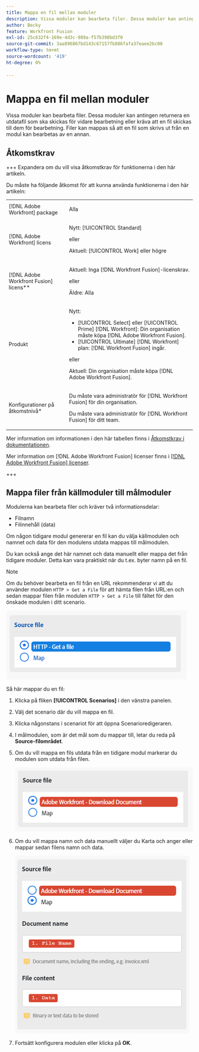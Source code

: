 ```yaml
---
title: Mappa en fil mellan moduler
description: Vissa moduler kan bearbeta filer. Dessa moduler kan antingen returnera en utdatafil som ska skickas för vidare bearbetning eller kräva att en fil skickas till dem för bearbetning. Innan dessa moduler kan användas tillsammans för att bearbeta filer måste de mappas till varandra.
author: Becky
feature: Workfront Fusion
exl-id: 25c632f4-169e-4d3c-989a-f57b398bd3f0
source-git-commit: 3aa896867bd143c67157fb886fafa37eaee2bc00
workflow-type: tm+mt
source-wordcount: '419'
ht-degree: 0%

---
```


# Mappa en fil mellan moduler

Vissa moduler kan bearbeta filer. Dessa moduler kan antingen returnera en utdatafil som ska skickas för vidare bearbetning eller kräva att en fil skickas till dem för bearbetning. Filer kan mappas så att en fil som skrivs ut från en modul kan bearbetas av en annan.

## Åtkomstkrav

+++ Expandera om du vill visa åtkomstkrav för funktionerna i den här artikeln.

Du måste ha följande åtkomst för att kunna använda funktionerna i den här artikeln:

<table style="table-layout:auto">
 <col> 
 <col> 
 <tbody> 
  <tr> 
   <td role="rowheader">[!DNL Adobe Workfront] package</td> 
   <td> <p>Alla</p> </td> 
  </tr> 
  <tr data-mc-conditions=""> 
   <td role="rowheader">[!DNL Adobe Workfront] licens</td> 
   <td> <p>Nytt: [!UICONTROL Standard]</p><p>eller</p><p>Aktuell: [!UICONTROL Work] eller högre</p> </td> 
  </tr> 
  <tr> 
   <td role="rowheader">[!DNL Adobe Workfront Fusion] licens**</td> 
   <td>
   <p>Aktuell: Inga [!DNL Workfront Fusion]-licenskrav.</p>
   <p>eller</p>
   <p>Äldre: Alla </p>
   </td> 
  </tr> 
  <tr> 
   <td role="rowheader">Produkt</td> 
   <td>
   <p>Nytt:</p> <ul><li>[!UICONTROL Select] eller [!UICONTROL Prime] [!DNL Workfront]: Din organisation måste köpa [!DNL Adobe Workfront Fusion].</li><li>[!UICONTROL Ultimate] [!DNL Workfront] plan: [!DNL Workfront Fusion] ingår.</li></ul>
   <p>eller</p>
   <p>Aktuell: Din organisation måste köpa [!DNL Adobe Workfront Fusion].</p>
   </td> 
  </tr>
  <tr data-mc-conditions=""> 
   <td role="rowheader">Konfigurationer på åtkomstnivå*</td> 
   <td> 
     <p>Du måste vara administratör för [!DNL Workfront Fusion] för din organisation.</p>
     <p>Du måste vara administratör för [!DNL Workfront Fusion] för ditt team.</p>
   </td> 
  </tr> 
   </td> 
  </tr> 
 </tbody> 
</table>

Mer information om informationen i den här tabellen finns i [Åtkomstkrav i dokumentationen](/help/workfront-fusion/references/licenses-and-roles/access-level-requirements-in-documentation.md).

Mer information om [!DNL Adobe Workfront Fusion] licenser finns i [[!DNL Adobe Workfront Fusion] licenser](/help/workfront-fusion/set-up-and-manage-workfront-fusion/licensing-operations-overview/license-automation-vs-integration.md).

+++

## Mappa filer från källmoduler till målmoduler

Modulerna kan bearbeta filer och kräver två informationsdelar:

* Filnamn
* Filinnehåll (data)

Om någon tidigare modul genererar en fil kan du välja källmodulen och namnet och data för den modulens utdata mappas till målmodulen.

Du kan också ange det här namnet och data manuellt eller mappa det från tidigare moduler. Detta kan vara praktiskt när du t.ex. byter namn på en fil.

>[!NOTE]
>
>Om du behöver bearbeta en fil från en URL rekommenderar vi att du använder modulen `HTTP > Get a File` för att hämta filen från URL:en och sedan mappar filen från modulen `HTTP > Get a File` till fältet för den önskade modulen i ditt scenario.
>
>![Mappningsfil](assets/map-source-file.png)

Så här mappar du en fil:

1. Klicka på fliken **[!UICONTROL Scenarios]** i den vänstra panelen.
1. Välj det scenario där du vill mappa en fil.
1. Klicka någonstans i scenariot för att öppna Scenarioredigeraren.
1. I målmodulen, som är det mål som du mappar till, letar du reda på **Source-filområdet**.
1. Om du vill mappa en fils utdata från en tidigare modul markerar du modulen som utdata från filen.

   ![Workfront nedladdningsdokument](assets/wf-download-document.png)

1. Om du vill mappa namn och data manuellt väljer du Karta och anger eller mappar sedan filens namn och data.

   ![Använd kartalternativet](assets/use-the-map-option.png)

1. Fortsätt konfigurera modulen eller klicka på **OK**.
